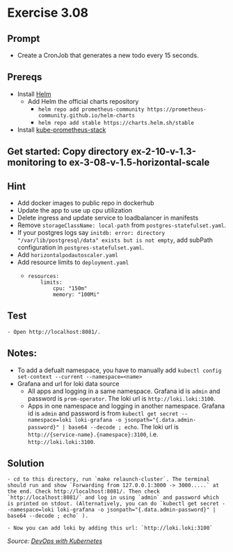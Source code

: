 # Exercise 3.08
## Prompt
- Create a CronJob that generates a new todo every 15 seconds.

## Prereqs
- Install [Helm](https://helm.sh/docs/intro/install/)
    - Add Helm the official charts repository
        - `helm repo add prometheus-community https://prometheus-community.github.io/helm-charts`
        - `helm repo add stable https://charts.helm.sh/stable`
- Install [kube-prometheus-stack](https://artifacthub.io/packages/helm/prometheus-community/kube-prometheus-stack)

## Get started: Copy directory ex-2-10-v-1.3-monitoring to ex-3-08-v-1.5-horizontal-scale

## Hint
- Add docker images to public repo in dockerhub
- Update the app to use up cpu utilization
- Delete ingress and update service to loadbalancer in manifests
- Remove `storageClassName: local-path` from `postgres-statefulset.yaml`.
- If your postgres logs say `initdb: error: directory "/var/lib/postgresql/data" exists but is not empty`, add subPath configuration in `postgres-statefulset.yaml`.
- Add `horizontalpodautoscaler.yaml`
- Add resource limits to `deployment.yaml`
    -   ```
        resources:
            limits:
                cpu: "150m"
                memory: "100Mi"
        ```

## Test
    - Open http://localhost:8081/.

## Notes:
- To add a defualt namespace, you have to manually add `kubectl config set-context --current --namespace=<name>`
- Grafana and url for loki data source
    - All apps and logging in a same namespace. Grafana id is `admin` and password is `prom-operator`. The loki url is `http://loki.loki:3100`.
    - Apps in one namespace and logging in another namespace. Grafana id is `admin` and password is from `kubectl get secret --namespace=loki loki-grafana -o jsonpath="{.data.admin-password}" | base64 --decode ; echo`. The loki url is `http://{service-name}.{namespace}:3100`, i.e. `http://loki.loki:3100`.

## Solution
    - cd to this directory, run `make relaunch-cluster`. The terminal should run and show `Forwarding from 127.0.0.1:3000 -> 3000.....` at the end. Check http://localhost:8081/. Then check `http://localhost:8081/` and log in using `admin` and password which is printed on stdout. (Alternatively, you can do `kubectl get secret --namespace=loki loki-grafana -o jsonpath="{.data.admin-password}" | base64 --decode ; echo` ).

    - Now you can add loki by adding this url: `http://loki.loki:3100`

<i>Source: [DevOps with Kubernetes](https://devopswithkubernetes.com/part-2/5-monitoring)</i>